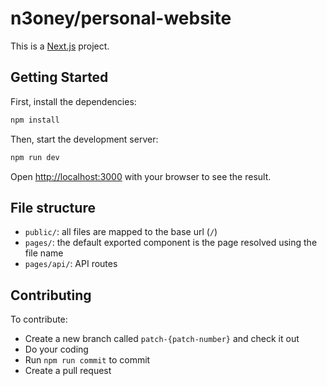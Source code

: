 # n3oney/personal-website
This is a [Next.js](https://nextjs.org/) project.

## Getting Started

First, install the dependencies:

```bash
npm install
```

Then, start the development server:

```bash
npm run dev
```

Open [http://localhost:3000](http://localhost:3000) with your browser to see the result.

## File structure
- `public/`: all files are mapped to the base url (`/`)
- `pages/`: the default exported component is the page resolved using the file name
- `pages/api/`: API routes

## Contributing
To contribute:
- Create a new branch called `patch-{patch-number}` and check it out
- Do your coding
- Run `npm run commit` to commit
- Create a pull request